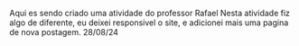 Aqui es sendo criado uma atividade do professor Rafael
Nesta atividade fiz algo de diferente, eu deixei responsivel o site, e adicionei mais uma pagina de nova postagem.
28/08/24